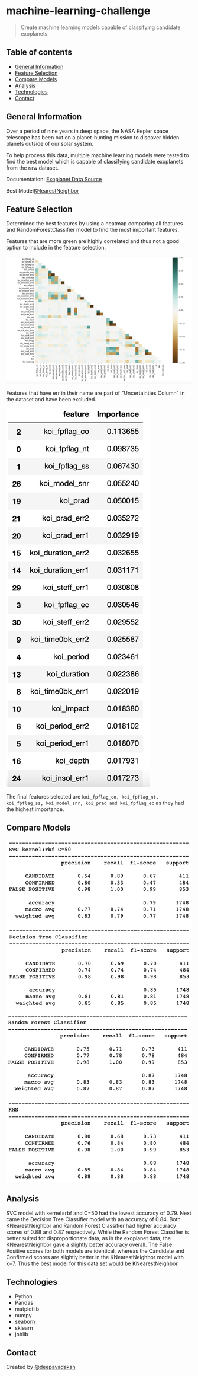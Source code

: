 # machine-learning-challenge

>  Create machine learning models capable of classifying candidate exoplanets

## Table of contents
* [General Information](#General-Information)
* [Feature Selection](#Feature-Selection)
* [Compare Models](#Compare-Models)
* [Analysis](#Analysis)
* [Technologies](#technologies)
* [Contact](#Contact)

## General Information
Over a period of nine years in deep space, the NASA Kepler space telescope has been out on a planet-hunting mission to discover hidden planets outside of our solar system.

To help process this data, multiple machine learning models were tested to find the best model which is capable of classifying candidate exoplanets from the raw dataset.

Documentation: [Exoplanet Data Source](https://www.kaggle.com/nasa/kepler-exoplanet-search-results)

Best Model[KNearestNeighbor](exoplanet_model.sav)


## Feature Selection
Determined the best features by using a heatmap comparing all features and RandomForestClassifier model to find the most important features.

Features that are more green are highly correlated and thus not a good option to include in the feature selection.

![HeatMap](Resources/heatmap.png)

Features that have err in their name are part of "Uncertainties Column" in the dataset and have been excluded.

![feature_importance](Resources/feature_importance.png)

The final features selected are ```koi_fpflag_co, koi_fpflag_nt, koi_fpflag_ss, koi_model_snr, koi_prad and koi_fpflag_ec``` as they had the highest importance.


## Compare Models
![svc](Resources/svc.png)
![clf](Resources/clf.png)
![rf](Resources/rf.png)
![knn](Resources/knn.png)


## Analysis

SVC model with kernel=rbf and C=50 had the lowest accuracy of 0.79. Next came the Decision Tree Classifier model with an accuracy of 0.84. Both KNearestNeighbor and Random Forest Classifier had higher accuracy scores of 0.88 and 0.87 respectively. While the Random Forest Classifier is better suited for disproportionate data, as in the exoplanet data, the KNearestNeighbor gave a slightly better accuracy overall. The False Positive scores for both models are identical, whereas the Candidate and Confirmed scores are slightly better in the KNearestNeighbor model with k=7. Thus the best model for this data set would be KNearestNeighbor.

## Technologies
* Python
* Pandas
* matplotlib
* numpy
* seaborn
* sklearn
* joblib

## Contact
Created by [@deepavadakan](https://github.com/)